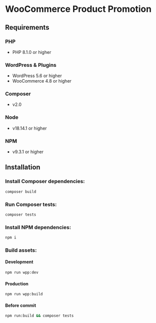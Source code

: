 # WooCommerce Product Promotion

## Requirements

### PHP
- PHP 8.1.0 or higher

### WordPress & Plugins
- WordPress 5.6 or higher
- WooCommerce 4.8 or higher

### Composer
- v2.0

### Node
- v18.14.1 or higher

### NPM
- v9.3.1 or higher

## Installation

### Install Composer dependencies:
```sh
composer build
```

### Run Composer tests:
```sh
composer tests
```

### Install NPM dependencies:

```sh
npm i
```

### Build assets:

#### Development
```sh
npm run wpp:dev
```

#### Production
```sh
npm run wpp:build
```

#### Before commit
```sh
npm run:build && composer tests
```
